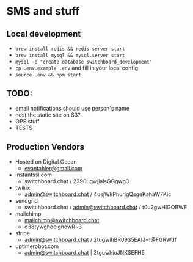 # SMS and stuff

## Local development

- `brew install redis && redis-server start`
- `brew install mysql && mysql.server start`
- `mysql -e "create database switchboard_development"`
- `cp .env.example .env` and fill in your local config
- `source .env && npm start`

## TODO:

- email notifications should use person's name
- host the static site on S3?
- OPS stuff
- TESTS

## Production Vendors
- Hosted on Digital Ocean
  - evantahler@gmail.com
- instantssl.com
  - switchboard.chat / 2390ugwjialsGGgwg3
- twilio:
  - admin@switchboard.chat / 4usjWkPhurjgQsgeKahaW7Kic
- sendgrid
  - switchboard.chat / admin@switchboard.chat / t0u2gwHIGOBWE
- mailchimp
  - mailchimp@switchboard.chat
  - q38tywghoeignowR~3
- stripe
  - admin@switchboard.chat / 2tugwihBR0935EAIJ~!@FGRWdf
- uptimerobot.com
  - admin@switchboard.chat | 3tguwhioJNK$EFH5
